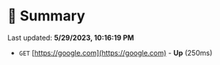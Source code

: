 # 📖 Summary
Last updated: **5/29/2023, 10:16:19 PM**

- `GET` [https://google.com](https://google.com) - **Up** (250ms)
